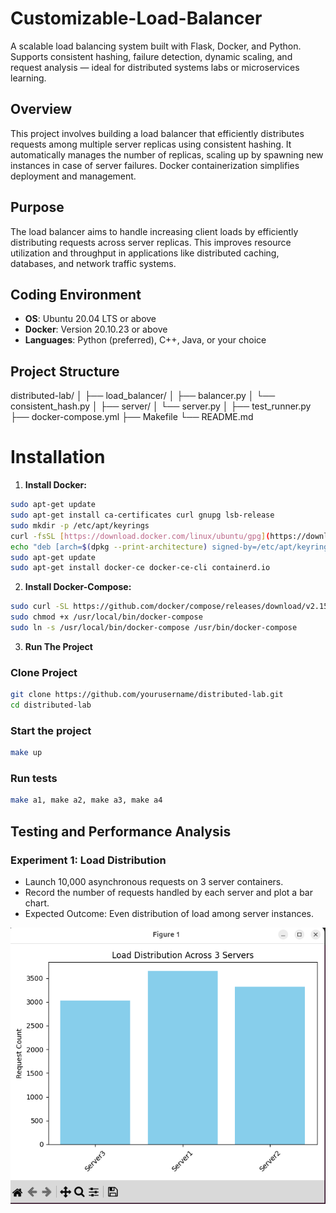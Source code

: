 # Customizable-Load-Balancer
A scalable load balancing system built with Flask, Docker, and Python. Supports consistent hashing, failure detection, dynamic scaling, and request analysis — ideal for distributed systems labs or microservices learning.

## Overview

This project involves building a load balancer that efficiently distributes requests among multiple server replicas using consistent hashing. It automatically manages the number of replicas, scaling up by spawning new instances in case of server failures. Docker containerization simplifies deployment and management.

## Purpose

The load balancer aims to handle increasing client loads by efficiently distributing requests across server replicas. This improves resource utilization and throughput in applications like distributed caching, databases, and network traffic systems.


## Coding Environment

- **OS**: Ubuntu 20.04 LTS or above
- **Docker**: Version 20.10.23 or above
- **Languages**: Python (preferred), C++, Java, or your choice

## Project Structure

distributed-lab/
│
├── load_balancer/
│ ├── balancer.py 
│ └── consistent_hash.py 
│
├── server/
│ └── server.py 
│
├── test_runner.py 
├── docker-compose.yml 
├── Makefile 
└── README.md 


# Installation

1. **Install Docker:**

```bash
sudo apt-get update
sudo apt-get install ca-certificates curl gnupg lsb-release
sudo mkdir -p /etc/apt/keyrings
curl -fsSL [https://download.docker.com/linux/ubuntu/gpg](https://download.docker.com/linux/ubuntu/gpg) | sudo gpg --dearmor -o /etc/apt/keyrings/docker.gpg
echo "deb [arch=$(dpkg --print-architecture) signed-by=/etc/apt/keyrings/docker.gpg] [https://download.docker.com/linux/ubuntu](https://download.docker.com/linux/ubuntu) $(lsb_release -cs) stable" | sudo tee /etc/apt/sources.list.d/docker.list > /dev/null
sudo apt-get update
sudo apt-get install docker-ce docker-ce-cli containerd.io
```
2. **Install Docker-Compose:**

```bash
sudo curl -SL https://github.com/docker/compose/releases/download/v2.15.1/docker-compose-linux-x86_64 -o /usr/local/bin/docker-compose
sudo chmod +x /usr/local/bin/docker-compose
sudo ln -s /usr/local/bin/docker-compose /usr/bin/docker-compose
```

3. **Run The Project**

### Clone Project 

```bash
git clone https://github.com/yourusername/distributed-lab.git
cd distributed-lab
```

### Start the project

```bash
make up
```

### Run tests

```bash
make a1, make a2, make a3, make a4 
```

## Testing and Performance Analysis

### Experiment 1: Load Distribution

- Launch 10,000 asynchronous requests on 3 server containers.
- Record the number of requests handled by each server and plot a bar chart.
- Expected Outcome: Even distribution of load among server instances.

![image](https://github.com/maximillian15/Customizable-Load-Balancer/blob/main/images/a1%20test2.png)





